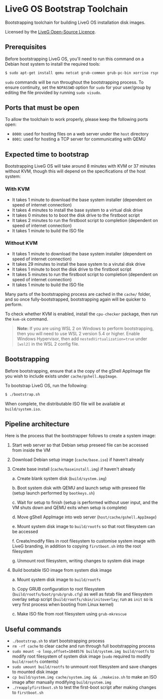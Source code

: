 # LiveG OS Bootstrap Toolchain
Bootstrapping toolchain for building LiveG OS installation disk images.

Licensed by the [LiveG Open-Source Licence](LICENCE.md).

## Prerequisites
Before bootstrapping LiveG OS, you'll need to run this command on a Debian host system to install the required tools:

```bash
$ sudo apt-get install qemu netcat grub-common grub-pc-bin xorriso rsync
```

`sudo` commands will be run throughout the bootstrapping process. To ensure continuity, set the `NOPASSWD` option for `sudo` for your user/group by editing the file provided by running `sudo visudo`.

## Ports that must be open
To allow the toolchain to work properly, please keep the following ports open:

* `8000`: used for hosting files on a web server under the `host` directory
* `8001`: used for hosting a TCP server for communicating with QEMU

## Expected time to bootstrap
Bootstrapping LiveG OS will take around 8 minutes with KVM or 37 minutes without KVM, though this will depend on the specifications of the host system:

### With KVM
* It takes 1 minute to download the base system installer (dependent on speed of internet connection)
* It takes 4 minutes to install the base system to a virtual disk drive
* It takes 0 minutes to to boot the disk drive to the firstboot script
* It takes 2 minutes to run the firstboot script to completion (dependent on speed of internet connection)
* It takes 1 minute to build the ISO file

### Without KVM
* It takes 1 minute to download the base system installer (dependent on speed of internet connection)
* It takes 29 minutes to install the base system to a virutal disk drive
* It takes 1 minute to boot the disk drive to the firstboot script
* It takes 5 minutes to run the firstboot script to completion (dependent on speed of internet connection)
* It takes 1 minute to build the ISO file

Many parts of the bootstrapping process are cached in the `cache/` folder, and so once fully-bootstrapped, bootstrapping again will be quicker to perform.

To check whether KVM is enabled, install the `cpu-checker` package, then run the `kvm-ok` command.

> **Note:** If you are using WSL 2 on Windows to perform bootstrapping, then you will need to use WSL 2 version 5.4 or higher. Enable Windows Hypervisor, then add `nestedVirtualization=true` under `[wsl2]` in the WSL 2 config file.

## Bootstrapping
Before bootstrapping, ensure that a the copy of the gShell AppImage file you wish to include exists under `cache/gshell.AppImage`.

To bootstrap LiveG OS, run the following:

```bash
$ ./bootstrap.sh
```

When complete, the distributable ISO file will be available at `build/system.iso`.

## Pipeline architecture
Here is the process that the bootstrapper follows to create a system image:

1. Start web server so that Debian setup preseed file can be accessed from inside the VM

2. Download Debian setup image (`cache/base.iso`) if haven't already

3. Create base install (`cache/baseinstall.img`) if haven't already

    a. Create blank system disk (`build/system.img`)

    b. Boot system disk with QEMU and launch setup with preseed file (setup launch performed by `bootkeys.sh`)

    c. Wait for setup to finish (setup is performed without user input, and the VM shuts down and QEMU exits when setup is complete)

    d. Move gShell AppImage into web server (`host/cache/gshell.AppImage`)

    e. Mount system disk image to `build/rootfs` so that root filesystem can be accessed

    f. Create/modify files in root filesystem to customise system image with LiveG branding, in addition to copying `firstboot.sh` into the root filesystem

    g. Unmount root filesystem, writing changes to system disk image

4. Build bootable ISO image from system disk image

    a. Mount system disk image to `build/rootfs`

    b. Copy GRUB configuration to root filesystem (`build/rootfs/boot/grub/grub.cfg`) as well as fstab file and filesystem overlay setup script (`build/rootfs/sbin/initoverlay`; run as `init` so is very first process when booting from Linux kernel)

    c. Make ISO file from root filesystem using `grub-mkrescue`

## Useful commands
* `./bootstrap.sh` to start bootstrapping process
* `rm -rf cache` to clear cache and run through full bootstrapping process
* `sudo mount -o loop,offset=1048576 build/system.img build/rootfs` to modify root filesystem of system disk image (`sudo` required to modify `build/rootfs` contents)
* `sudo umount build/rootfs` to unmount root filesystem and save changes to mounted disk image
* `cp build/system.img cache/system.img && ./makeiso.sh` to make an ISO image after manually modifying `build/system.img`
* `./reapplyfirstboot.sh` to test the first-boot script after making changes to `firstboot.sh`